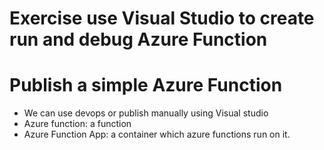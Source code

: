 # Exercise use Visual Studio to create run and debug Azure Function

# Publish a simple Azure Function
- We can use devops or publish manually using Visual studio
- Azure function: a function
- Azure Function App: a container which azure functions run on it.